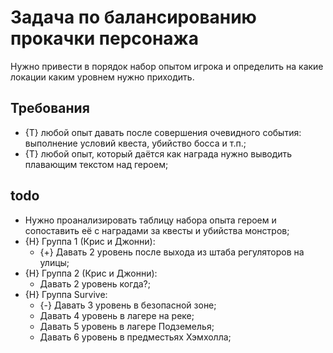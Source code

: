 # Задача по балансированию прокачки персонажа
Нужно привести в порядок набор опытом игрока и определить на какие локации каким уровнем нужно приходить.

## Требования

* {T} любой опыт давать после совершения очевидного события: выполнение условий квеста, убийство босса и т.п.;
* {T} любой опыт, который даётся как награда нужно выводить плавающим текстом над героем;

## todo

* Нужно проанализировать таблицу набора опыта героем и сопоставить её с наградами за квесты и убийства монстров;
* {H} Группа 1 (Крис и Джонни):
   * {+} Давать 2 уровень после выхода из штаба регуляторов на улицы;
* {H} Группа 2 (Крис и Джонни):
   * Давать 2 уровень когда?;
* {H} Группа Survive:
   * {-} Давать 3 уровень в безопасной зоне;
   * Давать 4 уровень в лагере на реке;
   * Давать 5 уровень в лагере Подземелья;
   * Давать 6 уровень в предместьях Хэмхолла;
